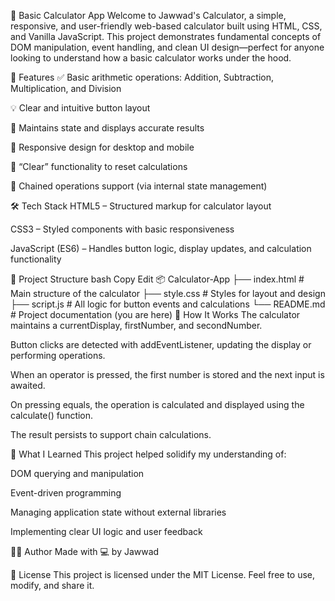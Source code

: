 🔢 Basic Calculator App
Welcome to Jawwad's Calculator, a simple, responsive, and user-friendly web-based calculator built using HTML, CSS, and Vanilla JavaScript. This project demonstrates fundamental concepts of DOM manipulation, event handling, and clean UI design—perfect for anyone looking to understand how a basic calculator works under the hood.

🚀 Features
✅ Basic arithmetic operations: Addition, Subtraction, Multiplication, and Division

💡 Clear and intuitive button layout

🧠 Maintains state and displays accurate results

📱 Responsive design for desktop and mobile

🧼 “Clear” functionality to reset calculations

🔁 Chained operations support (via internal state management)


🛠️ Tech Stack
HTML5 – Structured markup for calculator layout

CSS3 – Styled components with basic responsiveness

JavaScript (ES6) – Handles button logic, display updates, and calculation functionality

📂 Project Structure
bash
Copy
Edit
📦 Calculator-App
├── index.html        # Main structure of the calculator
├── style.css         # Styles for layout and design
├── script.js         # All logic for button events and calculations
└── README.md         # Project documentation (you are here)
🧠 How It Works
The calculator maintains a currentDisplay, firstNumber, and secondNumber.

Button clicks are detected with addEventListener, updating the display or performing operations.

When an operator is pressed, the first number is stored and the next input is awaited.

On pressing equals, the operation is calculated and displayed using the calculate() function.

The result persists to support chain calculations.

📌 What I Learned
This project helped solidify my understanding of:

DOM querying and manipulation

Event-driven programming

Managing application state without external libraries

Implementing clear UI logic and user feedback

👨‍💻 Author
Made with 💻 by Jawwad

📜 License
This project is licensed under the MIT License. Feel free to use, modify, and share it.